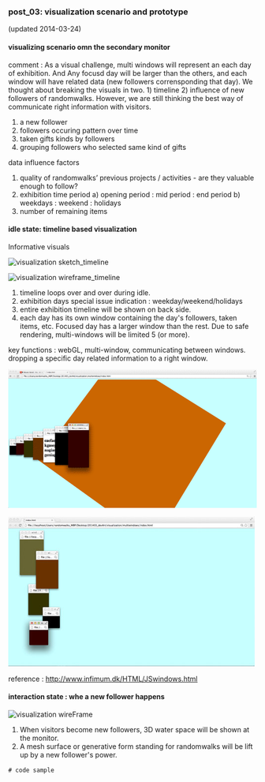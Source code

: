 ### post_03: visualization scenario and prototype

(updated 2014-03-24)

#### visualizing scenario omn the secondary monitor
comment :
As a visual challenge, multi windows will represent an each day of exhibition. And Any focusd day will be larger than the others, and each window will have related data (new followers corrensponding that day). We thought about breaking the visuals in two. 1) timeline 2) influence of new followers of randomwalks. However, we are still thinking the best way of communicate right information with visitors.

1. a new follower
2. followers occuring pattern over time
4. taken gifts kinds by followers
5. grouping followers who selected same kind of gifts

data influence factors
1. quality of randomwalks’ previous projects / activities - are they valuable enough to follow?
2. exhibition time period
a) opening period : mid period : end period 
b) weekdays : weekend : holidays
3. number of remaining items

#### idle state: timeline based visualization
Informative visuals

![visualization sketch_timeline]( https://raw.github.com/randomwalks/devart-template/master/project_images/visualization_wire_timeline.jpg "visualization sketch_timeline")

![visualization wireframe_timeline](https://raw.github.com/randomwalks/devart-template/master/project_images/dataviz_idleStage.jpg "visualization wireframe_timeline")

1. timeline loops over and over during idle.
2. exhibition days special issue indication : weekday/weekend/holidays
3. entire exhibition timeline will be shown on back side.
4. each day has its own window containing the day's followers, taken items, etc. Focused day has a larger window than the rest. Due to safe rendering, multi-windows will be limited 5 (or more).

key functions : webGL, multi-window, communicating between windows. dropping a specific day related information to a right window.

![multiwindow test](https://raw.githubusercontent.com/randomwalks/devart-template/master/project_images/dataviz_multiWindow_003.gif "multiwindow test")

![multiwindow test](https://raw.githubusercontent.com/randomwalks/devart-template/master/project_images/dataviz_multiwindow_test_001.jpg "multiwindow test")

reference : 
http://www.infimum.dk/HTML/JSwindows.html

#### interaction state :  whe a new follower happens
![visualization wireFrame](https://raw.github.com/randomwalks/devart-template/master/project_images/dataViz_interactionStage.jpg "visualization_wireFrame_interaction")

1. When visitors become new followers, 3D water space will be shown at the monitor.
2. A mesh surface or generative form standing for randomwalks will be lift up by a new follower's power.


```
# code sample

```
